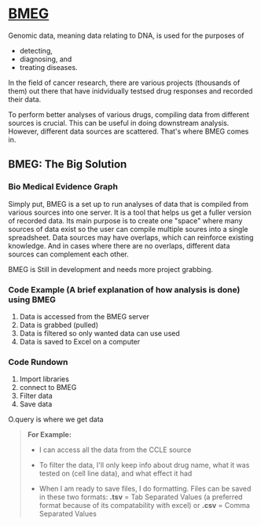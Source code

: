 ﻿# [**BMEG**](https://bmeg.io/)
Genomic data, meaning data relating to DNA, is used for the purposes of
* detecting,
* diagnosing, and
* treating diseases.

In the field of cancer research, there are various projects (thousands of them) out there that have inidvidually testsed drug responses and recorded their data.
	
To perform better analyses of various drugs, compiling data from different sources is crucial. This can be useful in doing downstream analysis. However, different data sources are scattered. That's where BMEG comes in. 

##  BMEG: The Big Solution
###  Bio Medical Evidence Graph
Simply put, BMEG is a set up to run analyses of data that is compiled from various sources into one server. It is a tool that helps us get a fuller version of recorded data. Its main purpose is to create one "space" where many sources of data exist so the user can compile multiple soures into a single spreadsheet. Data sources may have overlaps, which can reinforce existing knowledge. And in cases where there are no overlaps, different data sources can complement each other. 

BMEG is Still in development and needs more project grabbing.



### Code Example (A brief explanation of how analysis is done) using BMEG
1.  Data is accessed from the BMEG server
2. Data is grabbed (pulled)
3. Data is filtered so only wanted data can use used
4. Data is saved to Excel on a computer

### Code Rundown
1. Import libraries
2. connect to BMEG
3. Filter data
4. Save data 

 O.query is where we get data  
>**For Example:**
>
>* I can access  all the data from the CCLE source
>
>* To filter the data, I'll only keep info about drug name,
what it was tested on (cell line data), and what effect it had
>
>*  When I am ready to save files, I do formatting. Files can be saved in these two formats:
**.tsv** = Tab Separated Values (a preferred format because of its compatability with excel) or
**.csv** = Comma Separated Values

